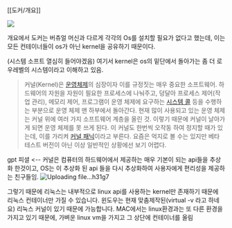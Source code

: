  [[도커/개요]]


![](https://i.imgur.com/YcjCxzj.png)

개요에서 도커는 버츄얼 머신과 다르게 각각의 Os를 설치할 필요가 없다고 했는데, 이는 모든 컨테이너들이 os가 아닌 kernel을 공유하기 때문이다.

(시스템 소프트 열심히 들어야겠음)
여기서 kernel은 os의 밑단에서 돌아가는 좀 더 로우레벨의 시스템이라고 이해하고 있음.

>커널(Kernel)은 [운영체제](https://namu.wiki/w/%EC%9A%B4%EC%98%81%EC%B2%B4%EC%A0%9C "운영체제")의 심장이자 이를 규정짓는 매우 중요한 소프트웨어. 하드웨어의 자원을 자원이 필요한 프로세스에 나눠주고, 덩달아 프로세스 제어(작업 관리), 메모리 제어, 프로그램이 운영 체제에 요구하는 [시스템 콜](https://namu.wiki/w/%EC%8B%9C%EC%8A%A4%ED%85%9C%20%EC%BD%9C "시스템 콜") 등을 수행하는 부분으로 운영 체제 맨 하부에서 돌아간다. 현재 많이 사용되고 있는 운영 체제는 커널 위에 여러 가지 소프트웨어 계층을 올린 것. 이렇기 때문에 커널이 날아가게 되면 운영 체제를 못 쓰게 된다. 이 커널도 한번씩 오작동 하여 정지할 때가 있는데, 이를 가리켜 [커널 패닉](https://namu.wiki/w/%EC%BB%A4%EB%84%90%20%ED%8C%A8%EB%8B%89 "커널 패닉")이라고 부른다. 요즘은 억지로 볼 수는 있지만 베타 테스트 버전이 아닌 이상 일반적인 상황에선 보기 어렵다.

gpt 피셜 <-- 커널은 컴퓨터의 하드웨어에서 제공하는 매우 기본이 되는 api들을 추상화 한것이고,
OS는 이 추상화 된 api 들을 다시 추상화하여 사용자에게 편리성을 제공하는 친구들임.
![Uploading file...h31g7]()

그렇기 때문에 리눅스는 내부적으로 linux api를 사용하는 kernel만 존재하기 때문에 리눅스 컨테이너만 가질 수 있습니다. 
윈도우는 현재 맞춤제작된(virtual -v 라고 하네요) 리눅스 커널이 있기 때문에 가능합니다.
MAC에서는 linux환경과는 또 다른 환경을 가지고 있기 때문에, 가벼운 linux vm을 가지고 그 상단에 컨테이너를 올림


